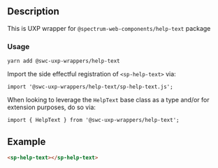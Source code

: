 ## Description

This is UXP wrapper for `@spectrum-web-components/help-text` package

### Usage

```
yarn add @swc-uxp-wrappers/help-text
```

Import the side effectful registration of `<sp-help-text>` via:

```
import '@swc-uxp-wrappers/help-text/sp-help-text.js';
```

When looking to leverage the `HelpText` base class as a type and/or for extension purposes, do so via:

```
import { HelpText } from '@swc-uxp-wrappers/help-text';
```

## Example

```html
<sp-help-text></sp-help-text>
```
